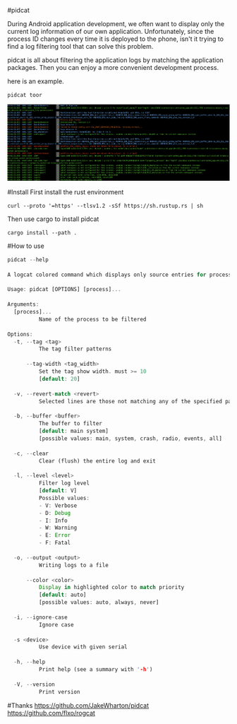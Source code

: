 #pidcat

During Android application development, we often want to display only the current log information of our own application. Unfortunately, since the process ID changes every time it is deployed to the phone, isn't it trying to find a log filtering tool that can solve this problem.

pidcat is all about filtering the application logs by matching the application packages. Then you can enjoy a more convenient development process.

here is an example.

```
pidcat toor
```

![ScreenShot](/asset/screen.png)

#Install
First install the rust environment
```
curl --proto '=https' --tlsv1.2 -sSf https://sh.rustup.rs | sh
```
Then use cargo to install pidcat
```
cargo install --path .
```

#How to use

```rust
pidcat --help

A logcat colored command which displays only source entries for processes of a specific application package.

Usage: pidcat [OPTIONS] [process]...

Arguments:
  [process]...
          Name of the process to be filtered

Options:
  -t, --tag <tag>
          The tag filter patterns

      --tag-width <tag_width>
          Set the tag show width. must >= 10
          [default: 20]

  -v, --revert-match <revert>
          Selected lines are those not matching any of the specified patterns.

  -b, --buffer <buffer>
          The buffer to filter
          [default: main system]
          [possible values: main, system, crash, radio, events, all]

  -c, --clear
          Clear (flush) the entire log and exit

  -l, --level <level>
          Filter log level
          [default: V]
          Possible values:
          - V: Verbose
          - D: Debug
          - I: Info
          - W: Warning
          - E: Error
          - F: Fatal

  -o, --output <output>
          Writing logs to a file

      --color <color>
          Display in highlighted color to match priority
          [default: auto]
          [possible values: auto, always, never]

  -i, --ignore-case
          Ignore case

  -s <device>
          Use device with given serial

  -h, --help
          Print help (see a summary with '-h')

  -V, --version
          Print version
```

#Thanks
https://github.com/JakeWharton/pidcat
https://github.com/flxo/rogcat